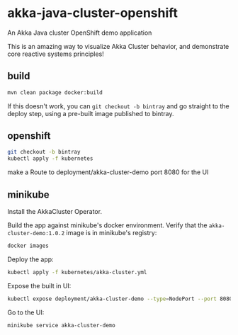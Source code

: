 # akka-java-cluster-openshift

An Akka Java cluster OpenShift demo application

This is an amazing way to visualize Akka Cluster behavior, and demonstrate core reactive systems principles!

## build

```sh
mvn clean package docker:build
```

If this doesn't work, you can `git checkout -b bintray` and go straight to the deploy step, using a pre-built
image published to bintray.

## openshift

```bash
git checkout -b bintray
kubectl apply -f kubernetes
```

make a Route to deployment/akka-cluster-demo port 8080 for the UI

## minikube

Install the AkkaCluster Operator.

Build the app against minikube's docker environment.
Verify that the `akka-cluster-demo:1.0.2` image is in minikube's registry:

```bash
docker images
```

Deploy the app:

```bash
kubectl apply -f kubernetes/akka-cluster.yml
```

Expose the built in UI:

```bash
kubectl expose deployment/akka-cluster-demo --type=NodePort --port 8080
```

Go to the UI:

```bash
minikube service akka-cluster-demo
```
